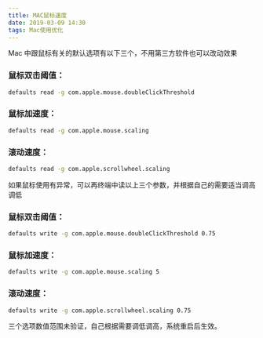 ```yaml
---
title: MAC鼠标速度
date: 2019-03-09 14:30
tags: Mac使用优化
---
```


Mac 中跟鼠标有关的默认选项有以下三个，不用第三方软件也可以改动效果

### 鼠标双击阈值：
``` bash
defaults read -g com.apple.mouse.doubleClickThreshold
```

### 鼠标加速度：
``` bash
defaults read -g com.apple.mouse.scaling
```

### 滚动速度：
``` bash
defaults read -g com.apple.scrollwheel.scaling
```

如果鼠标使用有异常，可以再终端中读以上三个参数，并根据自己的需要适当调高调低

### 鼠标双击阈值：
``` bash
defaults write -g com.apple.mouse.doubleClickThreshold 0.75
```

### 鼠标加速度：
``` bash
defaults write -g com.apple.mouse.scaling 5
```

### 滚动速度：
``` bash
defaults write -g com.apple.scrollwheel.scaling 0.75
```

三个选项数值范围未验证，自己根据需要调低调高，系统重启后生效。

